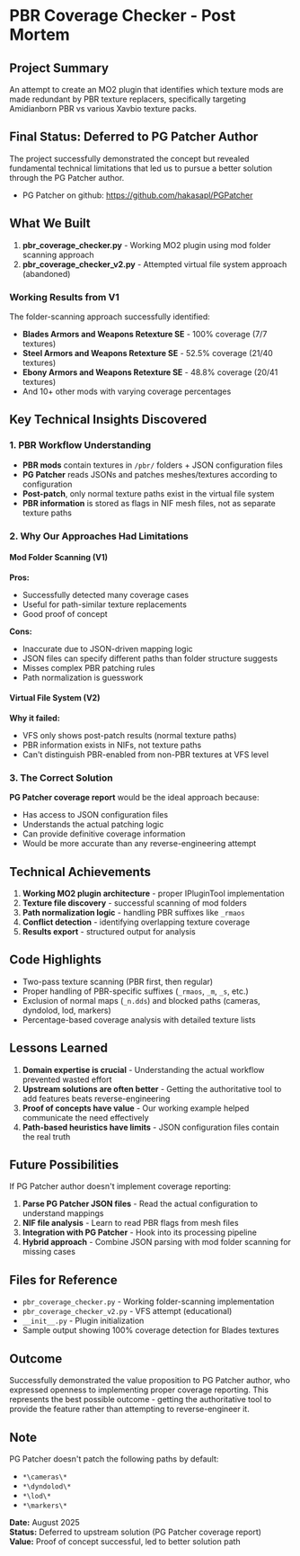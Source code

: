 # PBR Coverage Checker - Post Mortem

## Project Summary

An attempt to create an MO2 plugin that identifies which texture mods are made redundant by PBR texture replacers, specifically targeting Amidianborn PBR vs various Xavbio texture packs.

## Final Status: Deferred to PG Patcher Author

The project successfully demonstrated the concept but revealed fundamental technical limitations that led us to pursue a better solution through the PG Patcher author.

- PG Patcher on github: <https://github.com/hakasapl/PGPatcher>

## What We Built

1. **pbr_coverage_checker.py** - Working MO2 plugin using mod folder scanning approach
2. **pbr_coverage_checker_v2.py** - Attempted virtual file system approach (abandoned)

### Working Results from V1

The folder-scanning approach successfully identified:

- **Blades Armors and Weapons Retexture SE** - 100% coverage (7/7 textures)
- **Steel Armors and Weapons Retexture SE** - 52.5% coverage (21/40 textures)
- **Ebony Armors and Weapons Retexture SE** - 48.8% coverage (20/41 textures)
- And 10+ other mods with varying coverage percentages

## Key Technical Insights Discovered

### 1. PBR Workflow Understanding

- **PBR mods** contain textures in `/pbr/` folders + JSON configuration files
- **PG Patcher** reads JSONs and patches meshes/textures according to configuration
- **Post-patch**, only normal texture paths exist in the virtual file system
- **PBR information** is stored as flags in NIF mesh files, not as separate texture paths

### 2. Why Our Approaches Had Limitations

#### Mod Folder Scanning (V1)

**Pros:**

- Successfully detected many coverage cases
- Useful for path-similar texture replacements
- Good proof of concept

**Cons:**

- Inaccurate due to JSON-driven mapping logic
- JSON files can specify different paths than folder structure suggests
- Misses complex PBR patching rules
- Path normalization is guesswork

#### Virtual File System (V2)

**Why it failed:**

- VFS only shows post-patch results (normal texture paths)
- PBR information exists in NIFs, not texture paths
- Can't distinguish PBR-enabled from non-PBR textures at VFS level

### 3. The Correct Solution

**PG Patcher coverage report** would be the ideal approach because:

- Has access to JSON configuration files
- Understands the actual patching logic
- Can provide definitive coverage information
- Would be more accurate than any reverse-engineering attempt

## Technical Achievements

1. **Working MO2 plugin architecture** - proper IPluginTool implementation
2. **Texture file discovery** - successful scanning of mod folders
3. **Path normalization logic** - handling PBR suffixes like `_rmaos`
4. **Conflict detection** - identifying overlapping texture coverage
5. **Results export** - structured output for analysis

## Code Highlights

- Two-pass texture scanning (PBR first, then regular)
- Proper handling of PBR-specific suffixes (`_rmaos`, `_m`, `_s`, etc.)
- Exclusion of normal maps (`_n.dds`) and blocked paths (cameras, dyndolod, lod, markers)
- Percentage-based coverage analysis with detailed texture lists

## Lessons Learned

1. **Domain expertise is crucial** - Understanding the actual workflow prevented wasted effort
2. **Upstream solutions are often better** - Getting the authoritative tool to add features beats reverse-engineering
3. **Proof of concepts have value** - Our working example helped communicate the need effectively
4. **Path-based heuristics have limits** - JSON configuration files contain the real truth

## Future Possibilities

If PG Patcher author doesn't implement coverage reporting:

1. **Parse PG Patcher JSON files** - Read the actual configuration to understand mappings
2. **NIF file analysis** - Learn to read PBR flags from mesh files
3. **Integration with PG Patcher** - Hook into its processing pipeline
4. **Hybrid approach** - Combine JSON parsing with mod folder scanning for missing cases

## Files for Reference

- `pbr_coverage_checker.py` - Working folder-scanning implementation
- `pbr_coverage_checker_v2.py` - VFS attempt (educational)
- `__init__.py` - Plugin initialization
- Sample output showing 100% coverage detection for Blades textures

## Outcome

Successfully demonstrated the value proposition to PG Patcher author, who expressed openness to implementing proper coverage reporting. This represents the best possible outcome - getting the authoritative tool to provide the feature rather than attempting to reverse-engineer it.

## Note

PG Patcher doesn't patch the following paths by default:

- `*\cameras\*`
- `*\dyndolod\*`
- `*\lod\*`
- `*\markers\*`

**Date:** August 2025  
**Status:** Deferred to upstream solution (PG Patcher coverage report)  
**Value:** Proof of concept successful, led to better solution path
